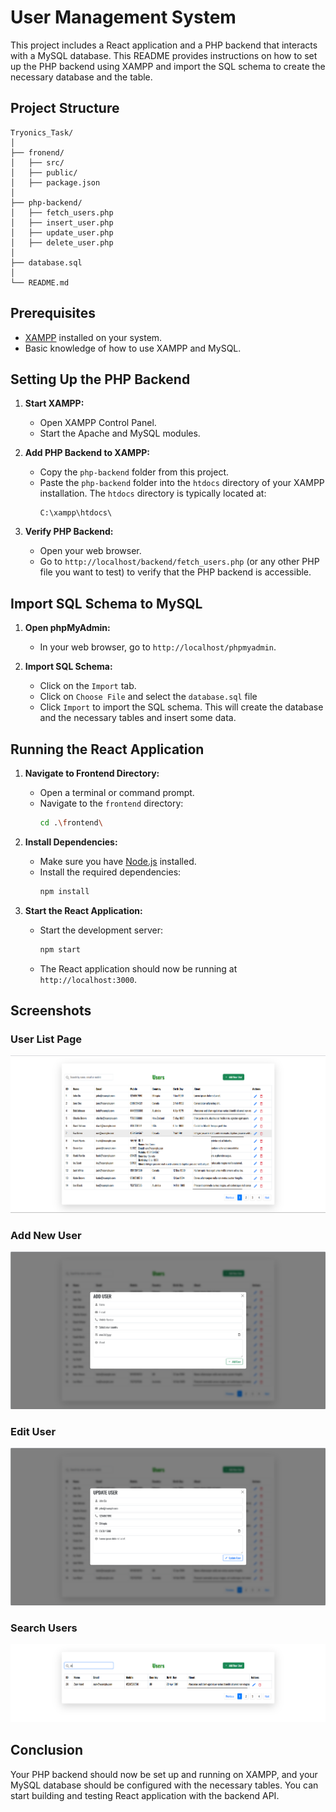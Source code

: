 # User Management System

This project includes a React application and a PHP backend that interacts with a MySQL database. This README provides instructions on how to set up the PHP backend using XAMPP and import the SQL schema to create the necessary database and the table.

## Project Structure

```
Tryonics_Task/
│
├── fronend/
│   ├── src/
│   ├── public/
│   ├── package.json
│
├── php-backend/
│   ├── fetch_users.php
│   ├── insert_user.php
│   ├── update_user.php
│   ├── delete_user.php
│
├── database.sql
│
└── README.md
```

## Prerequisites

- [XAMPP](https://www.apachefriends.org/index.html) installed on your system.
- Basic knowledge of how to use XAMPP and MySQL.

## Setting Up the PHP Backend

1. **Start XAMPP:**
   - Open XAMPP Control Panel.
   - Start the Apache and MySQL modules.

2. **Add PHP Backend to XAMPP:**
   - Copy the `php-backend` folder from this project.
   - Paste the `php-backend` folder into the `htdocs` directory of your XAMPP installation. The `htdocs` directory is typically located at:
     ```
     C:\xampp\htdocs\
     ```

3. **Verify PHP Backend:**
   - Open your web browser.
   - Go to `http://localhost/backend/fetch_users.php` (or any other PHP file you want to test) to verify that the PHP backend is accessible.

## Import SQL Schema to MySQL

1. **Open phpMyAdmin:**
   - In your web browser, go to `http://localhost/phpmyadmin`.

2. **Import SQL Schema:**
   - Click on the `Import` tab.
   - Click on `Choose File` and select the `database.sql` file 
   - Click `Import` to import the SQL schema. This will create the database and the necessary tables and insert some data.

## Running the React Application

1. **Navigate to Frontend Directory:**
   - Open a terminal or command prompt.
   - Navigate to the `frontend` directory:
     ```bash
     cd .\frontend\
     ```

2. **Install Dependencies:**
   - Make sure you have [Node.js](https://nodejs.org/) installed.
   - Install the required dependencies:
     ```bash
     npm install
     ```

3. **Start the React Application:**
   - Start the development server:
     ```bash
     npm start
     ```
   - The React application should now be running at `http://localhost:3000`.

## Screenshots

### User List Page
![User List Page](./screenshots/ss(1).png)

### Add New User
![Add New User](./screenshots/ss(3).png)

### Edit User
![Edit User](./screenshots/ss(2).png)

### Search Users
![Search Users](./screenshots/ss(4).png)

## Conclusion

Your PHP backend should now be set up and running on XAMPP, and your MySQL database should be configured with the necessary tables. You can start building and testing React application with the backend API.
